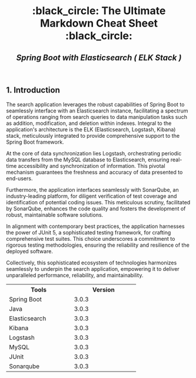 <a name="top"></a>

<h1 align="center">
:black_circle: The Ultimate Markdown Cheat Sheet :black_circle:
</h1>
<h2 align="center">
<em>Spring Boot with Elasticsearch ( ELK Stack )</em>
</h2>
<br/>

## 1. Introduction

The search application leverages the robust capabilities of Spring Boot to seamlessly interface with an Elasticsearch instance, facilitating a spectrum of operations ranging from search queries to data manipulation tasks such as addition, modification, and deletion within indexes. Integral to the application's architecture is the ELK (Elasticsearch, Logstash, Kibana) stack, meticulously integrated to provide comprehensive support to the Spring Boot framework.

At the core of data synchronization lies Logstash, orchestrating periodic data transfers from the MySQL database to Elasticsearch, ensuring real-time accessibility and synchronization of information. This pivotal mechanism guarantees the freshness and accuracy of data presented to end-users.

Furthermore, the application interfaces seamlessly with SonarQube, an industry-leading platform, for diligent verification of test coverage and identification of potential coding issues. This meticulous scrutiny, facilitated by SonarQube, enhances the code quality and fosters the development of robust, maintainable software solutions.

In alignment with contemporary best practices, the application harnesses the power of JUnit 5, a sophisticated testing framework, for crafting comprehensive test suites. This choice underscores a commitment to rigorous testing methodologies, ensuring the reliability and resilience of the deployed software.

Collectively, this sophisticated ecosystem of technologies harmonizes seamlessly to underpin the search application, empowering it to deliver unparalleled performance, reliability, and maintainability.

<table>
  <tr>
    <th width="33%">Tools</td>
    <th width="33%">Version</td>
  </tr>
  <tr>
    <td width="33%">Spring Boot</td>
    <td width="33%">3.0.3</td>
  </tr>
  <tr>
    <td width="33%">Java</td>
    <td width="33%">3.0.3</td>
  </tr>
  <tr>
    <td width="33%">Elasticsearch</td>
    <td width="33%">3.0.3</td>
  </tr>
  <tr>
    <td width="33%">Kibana</td>
    <td width="33%">3.0.3</td>
  </tr>
  <tr>
    <td width="33%">Logstash</td>
    <td width="33%">3.0.3</td>
  </tr>
  <tr>
    <td width="33%">MySQL</td>
    <td width="33%">3.0.3</td>
  </tr>
  <tr>
    <td width="33%">JUnit</td>
    <td width="33%">3.0.3</td>
  </tr>
  <tr>
    <td width="33%">Sonarqube</td>
    <td width="33%">3.0.3</td>
  </tr>
</table>
